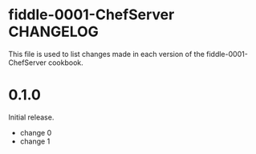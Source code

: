 # fiddle-0001-ChefServer CHANGELOG

This file is used to list changes made in each version of the fiddle-0001-ChefServer cookbook.

# 0.1.0

Initial release.

- change 0
- change 1

